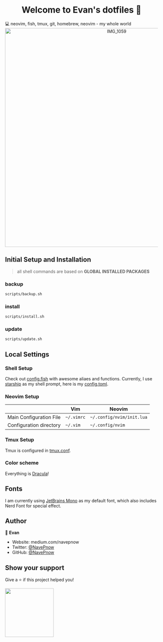 <h1 align="center">Welcome to Evan's dotfiles 👋</h1>
💻 neovim, fish, tmux, git, homebrew, neovim - my whole world
<div align="center">
<img width="720" alt="IMG_1059" src="https://user-images.githubusercontent.com/39482599/210192026-b445af4f-9279-4bd0-b0b3-3a34bb5786d4.png">
</div>

## Initial Setup and Installation

> all shell commands are based on **GLOBAL INSTALLED PACKAGES**

### backup

```bash
scripts/backup.sh
```

### install

```bash
scripts/install.sh
```

### update

```bash
scripts/update.sh
```

## Local Settings

### Shell Setup

Check out [config.fish](.config/fish/config.fish) with awesome aliaes and functions.
Currently, I use [starship](https://starship.rs) as my shell prompt, here is my [config.toml](.config/starship/config.toml).

### Neovim Setup

|                         | Vim        | Neovim                    |
| ----------------------- | ---------- | ------------------------- |
| Main Configuration File | `~/.vimrc` | `~/.config/nvim/init.lua` |
| Configuration directory | `~/.vim`   | `~/.config/nvim`          |

### Tmux Setup

Tmux is configured in [tmux.conf](.config/tmux/tmux.conf).

### Color scheme

Everything is [Dracula](https://draculatheme.com)!

## Fonts

I am currently using [JetBrains Mono](https://github.com/ryanoasis/nerd-fonts/tree/master/patched-fonts/JetBrainsMono) as my default font, which also includes Nerd Font for special effect.

## Author

👤 **Evan**

- Website: medium.com/navepnow
- Twitter: [@NavePnow](https://twitter.com/NavePnow)
- GitHub: [@NavePnow](https://github.com/NavePnow)

## Show your support

Give a ⭐️ if this project helped you!

<a href="https://www.patreon.com/NavePnow">
  <img src="https://c5.patreon.com/external/logo/become_a_patron_button@2x.png" width="160">
</a>
